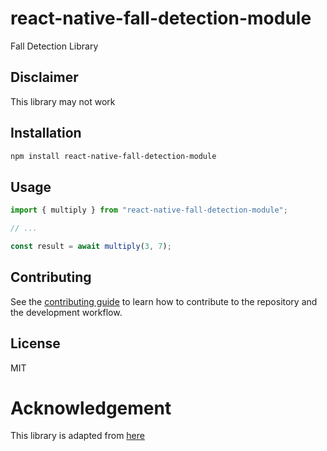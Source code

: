 # react-native-fall-detection-module

Fall Detection Library

## Disclaimer
This library may not work

## Installation

```sh
npm install react-native-fall-detection-module
```

## Usage

```js
import { multiply } from "react-native-fall-detection-module";

// ...

const result = await multiply(3, 7);
```

## Contributing

See the [contributing guide](CONTRIBUTING.md) to learn how to contribute to the repository and the development workflow.

## License

MIT

# Acknowledgement
This library is adapted from [here](https://github.com/altermarkive/experimental-fall-detector-android-app)